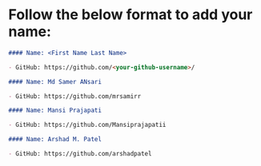 # Follow the below format to add your name:

<!---copy from line 4 till line 7--->

```markdown
#### Name: <First Name Last Name>

- GitHub: https://github.com/<your-github-username>/
```

```markdown
#### Name: Md Samer ANsari

- GitHub: https://github.com/mrsamirr
```

```markdown
#### Name: Mansi Prajapati

- GitHub: https://github.com/Mansiprajapatii
```

```markdown
#### Name: Arshad M. Patel

- GitHub: https://github.com/arshadpatel
```

